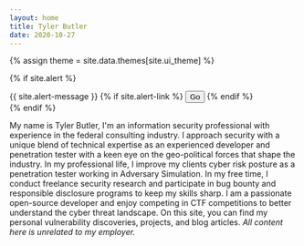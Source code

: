 ```yaml
---
layout: home
title: Tyler Butler
date: 2020-10-27
---
```


{% assign theme = site.data.themes[site.ui_theme] %}

<!-- Optional Alert -->
{% if site.alert %}
<div class="alert alert-warning animate__animated animate__bounceInUp animate__delay-2s" role="alert">
    {{ site.alert-message }} 
    {% if site.alert-link %}
    <button class="btn btn-dark btn-sm" href="{{site.alert-link}}">Go</button>
    {% endif %}
</div>
{% endif %}

My name is Tyler Butler, I'm an information security professional with experience in the federal consulting industry. I approach security with a unique blend of technical expertise as an experienced developer and penetration tester with a keen eye on the geo-political forces that shape the industry. In my professional life, I improve my clients cyber risk posture as a penetration tester working in Adversary Simulation. In my free time, I conduct freelance security research and participate in bug bounty and responsible disclosure programs to keep my skills sharp. I am a passionate open-source developer and enjoy competing in CTF competitions to better understand the cyber threat landscape. On this site, you can find my personal vulnerability discoveries, projects, and blog articles. *All content here is unrelated to my employer.*
